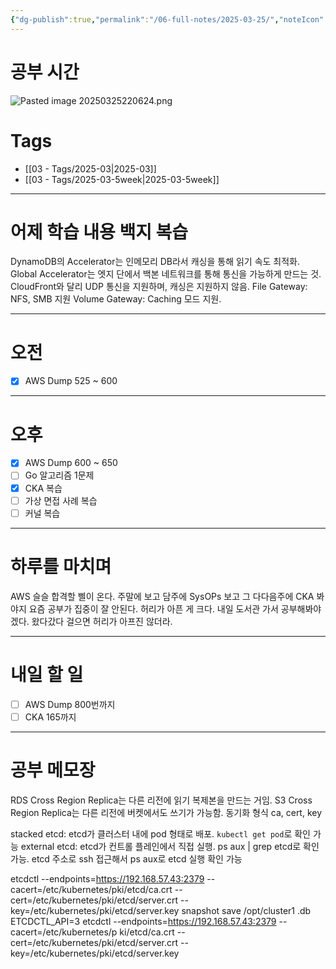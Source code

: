 ```yaml
---
{"dg-publish":true,"permalink":"/06-full-notes/2025-03-25/","noteIcon":""}
---
```


# 공부 시간
![Pasted image 20250325220624.png](/img/user/image/Pasted%20image%2020250325220624.png)

# Tags
- [[03 - Tags/2025-03\|2025-03]]
- [[03 - Tags/2025-03-5week\|2025-03-5week]]

---
# 어제 학습 내용 백지 복습
DynamoDB의 Accelerator는 인메모리 DB라서 캐싱을 통해 읽기 속도 최적화.
Global Accelerator는 엣지 단에서 백본 네트워크를 통해 통신을 가능하게 만드는 것. CloudFront와 달리 UDP 통신을 지원하며, 캐싱은 지원하지 않음.
File Gateway: NFS, SMB 지원
Volume Gateway: Caching 모드 지원.


---
# 오전
- [x]  AWS Dump 525 ~ 600
---
# 오후
- [x] AWS Dump 600 ~ 650
- [ ] Go 알고리즘 1문제
- [x] CKA 복습
- [ ] 가상 면접 사례 복습
- [ ] 커널 복습
---
# 하루를 마치며
AWS 슬슬 합격할 삘이 온다. 주말에 보고 담주에 SysOPs 보고 그 다다음주에 CKA 봐야지
요즘 공부가 집중이 잘 안된다. 허리가 아픈 게 크다. 내일 도서관 가서 공부해봐야겠다. 왔다갔다 걸으면 허리가 아프진 않더라.

---
# 내일 할 일
- [ ] AWS Dump 800번까지
- [ ] CKA 165까지
---
# 공부 메모장
RDS Cross Region Replica는 다른 리전에 읽기 복제본을 만드는 거임.
S3 Cross Region Replica는 다른 리전에 버켓에서도 쓰기가 가능함. 동기화 형식
ca, cert, key

stacked etcd: etcd가 클러스터 내에 pod 형태로 배포. `kubectl get pod`로 확인 가능
external etcd: etcd가 컨트롤 플레인에서 직접 실행. ps aux | grep etcd로 확인 가능. etcd 주소로 ssh 접근해서 ps aux로 etcd 실행 확인 가능

etcdctl --endpoints=https://192.168.57.43:2379 --cacert=/etc/kubernetes/pki/etcd/ca.crt
 --cert=/etc/kubernetes/pki/etcd/server.crt --key=/etc/kubernetes/pki/etcd/server.key snapshot save /opt/cluster1
.db
ETCDCTL_API=3 etcdctl --endpoints=https://192.168.57.43:2379 --cacert=/etc/kubernetes/p
ki/etcd/ca.crt --cert=/etc/kubernetes/pki/etcd/server.crt --key=/etc/kubernetes/pki/etcd/server.key